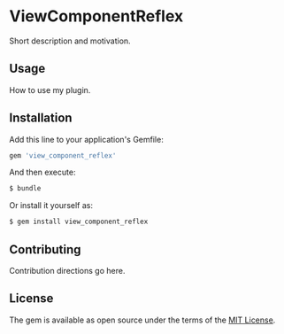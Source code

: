 # ViewComponentReflex
Short description and motivation.

## Usage
How to use my plugin.

## Installation
Add this line to your application's Gemfile:

```ruby
gem 'view_component_reflex'
```

And then execute:
```bash
$ bundle
```

Or install it yourself as:
```bash
$ gem install view_component_reflex
```

## Contributing
Contribution directions go here.

## License
The gem is available as open source under the terms of the [MIT License](https://opensource.org/licenses/MIT).
